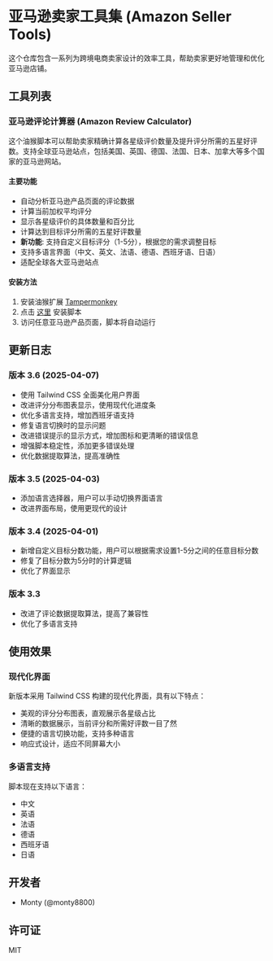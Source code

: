 # 亚马逊卖家工具集 (Amazon Seller Tools)

这个仓库包含一系列为跨境电商卖家设计的效率工具，帮助卖家更好地管理和优化亚马逊店铺。

## 工具列表

### 亚马逊评论计算器 (Amazon Review Calculator)

这个油猴脚本可以帮助卖家精确计算各星级评价数量及提升评分所需的五星好评数。支持全球亚马逊站点，包括美国、英国、德国、法国、日本、加拿大等多个国家的亚马逊网站。

#### 主要功能

- 自动分析亚马逊产品页面的评论数据
- 计算当前加权平均评分
- 显示各星级评价的具体数量和百分比
- 计算达到目标评分所需的五星好评数量
- **新功能**: 支持自定义目标评分（1-5分），根据您的需求调整目标
- 支持多语言界面（中文、英文、法语、德语、西班牙语、日语）
- 适配全球各大亚马逊站点

#### 安装方法

1. 安装油猴扩展 [Tampermonkey](https://www.tampermonkey.net/)
2. 点击 [这里](https://greasyfork.org/zh-CN/scripts/469048-%E4%BA%9A%E9%A9%AC%E9%80%8A%E8%AF%84%E8%AE%BA%E8%AE%A1%E7%AE%97%E4%BC%98%E5%8C%96%E7%89%88-enhanced-amazon-review-calculator?locale_override=1#) 安装脚本
3. 访问任意亚马逊产品页面，脚本将自动运行

## 更新日志

### 版本 3.6 (2025-04-07)
- 使用 Tailwind CSS 全面美化用户界面
- 改进评分分布图表显示，使用现代化进度条
- 优化多语言支持，增加西班牙语支持
- 修复语言切换时的显示问题
- 改进错误提示的显示方式，增加图标和更清晰的错误信息
- 增强脚本稳定性，添加更多错误处理
- 优化数据提取算法，提高准确性

### 版本 3.5 (2025-04-03)
- 添加语言选择器，用户可以手动切换界面语言
- 改进界面布局，使用更现代的设计

### 版本 3.4 (2025-04-01)
- 新增自定义目标分数功能，用户可以根据需求设置1-5分之间的任意目标分数
- 修复了目标分数为5分时的计算逻辑
- 优化了界面显示

### 版本 3.3
- 改进了评论数据提取算法，提高了兼容性
- 优化了多语言支持

## 使用效果

### 现代化界面

新版本采用 Tailwind CSS 构建的现代化界面，具有以下特点：

- 美观的评分分布图表，直观展示各星级占比
- 清晰的数据展示，当前评分和所需好评数一目了然
- 便捷的语言切换功能，支持多种语言
- 响应式设计，适应不同屏幕大小

### 多语言支持

脚本现在支持以下语言：

- 中文
- 英语
- 法语
- 德语
- 西班牙语
- 日语

## 开发者

- Monty (@monty8800)

## 许可证

MIT
